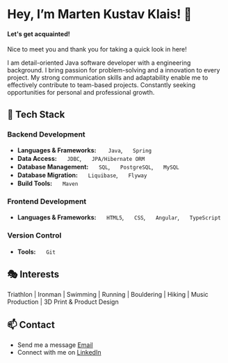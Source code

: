 # Hey, I’m Marten Kustav Klais! 👋

#### Let's get acquainted!
Nice to meet you and thank you for taking a quick look in here!

I am detail-oriented Java software developer with a engineering background. I bring passion for problem-solving and a innovation to every project. My strong communication skills and adaptability enable me to effectively contribute to team-based projects. Constantly seeking opportunities for personal and professional growth.

## 🧰 Tech Stack

### Backend Development
* **Languages & Frameworks:**&nbsp;
<img src="https://cdn.jsdelivr.net/gh/devicons/devicon@latest/icons/java/java-original.svg" width="16" height="16"> `Java`,
<img src="https://cdn.jsdelivr.net/gh/devicons/devicon@latest/icons/spring/spring-original.svg" width="16" height="16">  `Spring`
* **Data Access:**
<img src="https://cdn.jsdelivr.net/gh/devicons/devicon@latest/icons/java/java-original.svg" width="16" height="16">  `JDBC`,
<img src="https://cdn.jsdelivr.net/gh/devicons/devicon@latest/icons/hibernate/hibernate-original.svg" width="16" height="16"> `JPA/Hibernate ORM`
* **Database Management:**
<img src="https://cdn.jsdelivr.net/gh/devicons/devicon@latest/icons/azuresqldatabase/azuresqldatabase-original.svg" width="16" height="16"> `SQL`,
<img src="https://cdn.jsdelivr.net/gh/devicons/devicon@latest/icons/postgresql/postgresql-original.svg" width="16" height="16"> `PostgreSQL`,
<img src="https://cdn.jsdelivr.net/gh/devicons/devicon@latest/icons/mysql/mysql-original.svg" width="16" height="16"> `MySQL`
* **Database Migration:**
<img src="https://cdn.jsdelivr.net/gh/devicons/devicon@latest/icons/liquibase/liquibase-original-wordmark.svg" width="16" height="16"> `Liquibase`,
<img src="https://cdn.jsdelivr.net/gh/devicons/devicon@latest/icons/azuresqldatabase/azuresqldatabase-original.svg" width="16" height="16"> `Flyway`
* **Build Tools:**
<img src="https://cdn.jsdelivr.net/gh/devicons/devicon@latest/icons/maven/maven-original.svg"  width="16" height="16"> `Maven`

### Frontend Development
* **Languages & Frameworks:**
<img src="https://cdn.jsdelivr.net/gh/devicons/devicon@latest/icons/html5/html5-original.svg" width="16" height="16"> `HTML5`,
<img src="https://cdn.jsdelivr.net/gh/devicons/devicon@latest/icons/css3/css3-original.svg" width="16" height="16"> `CSS`,
<img src="https://cdn.jsdelivr.net/gh/devicons/devicon@latest/icons/angular/angular-original.svg" width="16" height="16"> `Angular`,
<img src="https://cdn.jsdelivr.net/gh/devicons/devicon@latest/icons/typescript/typescript-original.svg" width="16" height="16"> `TypeScript`
          
### Version Control
* **Tools:**
<img src="https://cdn.jsdelivr.net/gh/devicons/devicon@latest/icons/git/git-original.svg" width="16" height="16"> `Git`

## 🎭 Interests

Triathlon | Ironman | Swimming | Running | Bouldering | Hiking | Music Production | 3D Print & Product Design

## 📫 Contact
* Send me a message [Email](marten.kustav@gmail.com)
* Connect with me on [LinkedIn](https://www.linkedin.com/in/marten-kustav-klais/)


<!---
Mklais/Mklais is a ✨ special ✨ repository because its `README.md` (this file) appears on your GitHub profile.
You can click the Preview link to take a look at your changes.
--->
